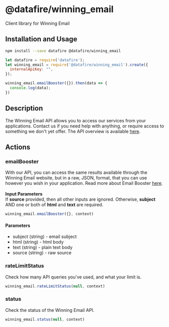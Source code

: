 # @datafire/winning_email

Client library for Winning Email

## Installation and Usage
```bash
npm install --save datafire @datafire/winning_email
```

```js
let datafire = require('datafire');
let winning_email = require('@datafire/winning_email').create({
  internalApiKey: "",
});

winning_email.emailBooster({}).then(data => {
  console.log(data);
})
```

## Description
The Winning Email API allows you to access our services from your applications. Contact us if you need help with anything, or require access to something we don't yet offer. The API overview is available <a href='/api/v1/docs' target='_blank'>here</a>.

## Actions
### emailBooster
With our API, you can access the same results available through the Winning Email website, but in a raw, JSON, format, that you can use however you wish in your application. Read more about Email Booster <a href='/email-booster/' target='_blank'>here</a>.<br><br><strong>Input Parameters</strong><br>If <strong>source</strong> provided, then all other inputs are ignored. Otherwise, <strong>subject</strong> AND one or both of <strong>html</strong> and <strong>text</strong> are required.


```js
winning_email.emailBooster({}, context)
```

#### Parameters
* subject (string) - email subject
* html (string) - html body
* text (string) - plain text body
* source (string) - raw source

### rateLimitStatus
Check how many API queries you've used, and what your limit is.


```js
winning_email.rateLimitStatus(null, context)
```


### status
Check the status of the Winning Email API.


```js
winning_email.status(null, context)
```



